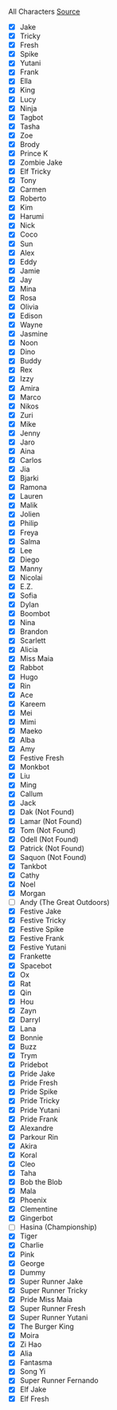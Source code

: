 All Characters
[Source](https://subwaysurf.fandom.com/wiki/Characters)

- [x] Jake
- [x] Tricky
- [x] Fresh
- [x] Spike
- [x] Yutani
- [x] Frank
- [x] Ella
- [x] King
- [x] Lucy
- [x] Ninja
- [x] Tagbot
- [x] Tasha
- [x] Zoe
- [x] Brody
- [x] Prince K
- [x] Zombie Jake
- [x] Elf Tricky
- [x] Tony
- [x] Carmen
- [x] Roberto
- [x] Kim
- [x] Harumi
- [x] Nick
- [x] Coco
- [x] Sun
- [x] Alex
- [x] Eddy
- [x] Jamie
- [x] Jay
- [x] Mina
- [x] Rosa
- [x] Olivia
- [x] Edison
- [x] Wayne
- [x] Jasmine
- [x] Noon
- [x] Dino
- [x] Buddy
- [x] Rex
- [x] Izzy
- [x] Amira
- [x] Marco
- [x] Nikos
- [x] Zuri
- [x] Mike
- [x] Jenny
- [x] Jaro
- [x] Aina
- [x] Carlos
- [x] Jia
- [x] Bjarki
- [x] Ramona
- [x] Lauren
- [x] Malik
- [x] Jolien
- [x] Philip
- [x] Freya
- [x] Salma
- [x] Lee
- [x] Diego
- [x] Manny
- [x] Nicolai
- [x] E.Z.
- [x] Sofia
- [x] Dylan
- [x] Boombot
- [x] Nina
- [x] Brandon
- [x] Scarlett
- [x] Alicia
- [x] Miss Maia
- [x] Rabbot
- [x] Hugo
- [x] Rin
- [x] Ace
- [x] Kareem
- [x] Mei
- [x] Mimi
- [x] Maeko
- [x] Alba
- [x] Amy
- [x] Festive Fresh
- [x] Monkbot
- [x] Liu
- [x] Ming
- [x] Callum
- [x] Jack
- [x] Dak (Not Found)
- [x] Lamar (Not Found)
- [x] Tom (Not Found)
- [x] Odell (Not Found)
- [x] Patrick (Not Found)
- [x] Saquon (Not Found)
- [x] Tankbot
- [x] Cathy
- [x] Noel
- [x] Morgan
- [ ] Andy (The Great Outdoors)
- [x] Festive Jake
- [x] Festive Tricky
- [x] Festive Spike
- [x] Festive Frank
- [x] Festive Yutani
- [x] Frankette
- [x] Spacebot
- [x] Ox
- [x] Rat
- [x] Qin
- [x] Hou
- [x] Zayn
- [x] Darryl
- [x] Lana
- [x] Bonnie
- [x] Buzz
- [x] Trym
- [x] Pridebot
- [x] Pride Jake
- [x] Pride Fresh
- [x] Pride Spike
- [x] Pride Tricky
- [x] Pride Yutani
- [x] Pride Frank
- [x] Alexandre
- [x] Parkour Rin
- [x] Akira
- [x] Koral
- [x] Cleo
- [x] Taha
- [x] Bob the Blob
- [x] Mala
- [x] Phoenix
- [x] Clementine
- [x] Gingerbot
- [ ] Hasina (Championship)
- [x] Tiger
- [x] Charlie
- [x] Pink
- [x] George
- [x] Dummy
- [x] Super Runner Jake
- [x] Super Runner Tricky
- [x] Pride Miss Maia
- [x] Super Runner Fresh
- [x] Super Runner Yutani
- [x] The Burger King
- [x] Moira
- [x] Zi Hao
- [x] Alia
- [x] Fantasma
- [x] Song Yi
- [x] Super Runner Fernando
- [x] Elf Jake
- [x] Elf Fresh
